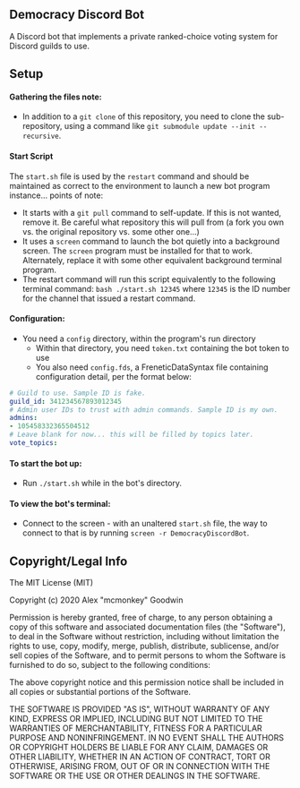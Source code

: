 Democracy Discord Bot
---------------------

A Discord bot that implements a private ranked-choice voting system for Discord guilds to use.

## Setup

#### Gathering the files note:
- In addition to a `git clone` of this repository, you need to clone the sub-repository, using a command like `git submodule update --init --recursive`.

#### Start Script
The `start.sh` file is used by the `restart` command and should be maintained as correct to the environment to launch a new bot program instance... points of note:
- It starts with a `git pull` command to self-update. If this is not wanted, remove it. Be careful what repository this will pull from (a fork you own vs. the original repository vs. some other one...)
- It uses a `screen` command to launch the bot quietly into a background screen. The `screen` program must be installed for that to work. Alternately, replace it with some other equivalent background terminal program.
- The restart command will run this script equivalently to the following terminal command: `bash ./start.sh 12345` where `12345` is the ID number for the channel that issued a restart command.

#### Configuration:
- You need a `config` directory, within the program's run directory
    - Within that directory, you need `token.txt` containing the bot token to use
    - You also need `config.fds`, a FreneticDataSyntax file containing configuration detail, per the format below:

```yml
# Guild to use. Sample ID is fake.
guild_id: 341234567893012345
# Admin user IDs to trust with admin commands. Sample ID is my own.
admins:
- 105458332365504512
# Leave blank for now... this will be filled by topics later.
vote_topics:
```

#### To start the bot up:
- Run `./start.sh` while in the bot's directory.

#### To view the bot's terminal:
- Connect to the screen - with an unaltered `start.sh` file, the way to connect to that is by running `screen -r DemocracyDiscordBot`.

## Copyright/Legal Info

The MIT License (MIT)

Copyright (c) 2020 Alex "mcmonkey" Goodwin

Permission is hereby granted, free of charge, to any person obtaining a copy
of this software and associated documentation files (the "Software"), to deal
in the Software without restriction, including without limitation the rights
to use, copy, modify, merge, publish, distribute, sublicense, and/or sell
copies of the Software, and to permit persons to whom the Software is
furnished to do so, subject to the following conditions:

The above copyright notice and this permission notice shall be included in all
copies or substantial portions of the Software.

THE SOFTWARE IS PROVIDED "AS IS", WITHOUT WARRANTY OF ANY KIND, EXPRESS OR
IMPLIED, INCLUDING BUT NOT LIMITED TO THE WARRANTIES OF MERCHANTABILITY,
FITNESS FOR A PARTICULAR PURPOSE AND NONINFRINGEMENT. IN NO EVENT SHALL THE
AUTHORS OR COPYRIGHT HOLDERS BE LIABLE FOR ANY CLAIM, DAMAGES OR OTHER
LIABILITY, WHETHER IN AN ACTION OF CONTRACT, TORT OR OTHERWISE, ARISING FROM,
OUT OF OR IN CONNECTION WITH THE SOFTWARE OR THE USE OR OTHER DEALINGS IN THE
SOFTWARE.
